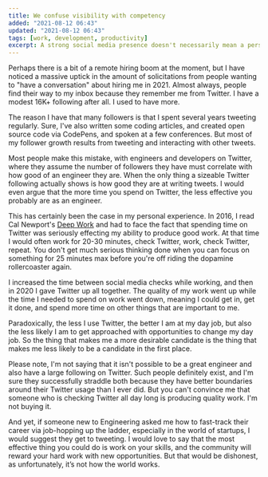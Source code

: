 ```yaml
---
title: We confuse visibility with competency
added: "2021-08-12 06:43"
updated: "2021-08-12 06:43"
tags: [work, development, productivity]
excerpt: A strong social media presence doesn't necessarily mean a person is any good at their job.
---
```


Perhaps there is a bit of a remote hiring boom at the moment, but I have noticed a massive uptick in the amount of solicitations from people wanting to "have a conversation" about hiring me in 2021. Almost always, people find their way to my inbox because they remember me from Twitter. I have a modest 16K+ following after all. I used to have more.

The reason I have that many followers is that I spent several years tweeting regularly. Sure, I've also written some coding articles, and created open source code via CodePens, and spoken at a few conferences. But most of my follower growth results from tweeting and interacting with other tweets. 

Most people make this mistake, with engineers and developers on Twitter, where they assume the number of followers they have must correlate with how good of an engineer they are. When the only thing a sizeable Twitter following actually shows is how good they are at writing tweets. I would even argue that the more time you spend on Twitter, the less effective you probably are as an engineer.

This has certainly been the case in my personal experience. In 2016, I read Cal Newport's [Deep Work](https://www.calnewport.com/books/deep-work/) and had to face the fact that spending time on Twitter was seriously effecting my ability to produce good work. At that time I would often work for 20-30 minutes, check Twitter, work, check Twitter, repeat. You don't get much serious thinking done when you can focus on something for 25 minutes max before you're off riding the dopamine rollercoaster again.

I increased the time between social media checks while working, and then in 2020 I gave Twitter up all together. The quality of my work went up while the time I needed to spend on work went down, meaning I could get in, get it done, and spend more time on other things that are important to me. 

Paradoxically, the less I use Twitter, the better I am at my day job, but also the less likely I am to get approached with opportunities to change my day job. So the thing that makes me a more desirable candidate is the thing that makes me less likely to be a candidate in the first place. 

Please note, I'm not saying that it isn't possible to be a great engineer and also have a large following on Twitter. Such people definitely exist, and I'm sure they successfully straddle both because they have better boundaries around their Twitter usage than I ever did. But you can't convince me that someone who is checking Twitter all day long is producing quality work. I'm not buying it. 

And yet, if someone new to Engineering asked me how to fast-track their career via job-hopping up the ladder, especially in the world of startups, I would suggest they get to tweeting. I would love to say that the most effective thing you could do is work on your skills, and the community will reward your hard work with new opportunities. But that would be dishonest, as unfortunately, it’s not how the world works.

